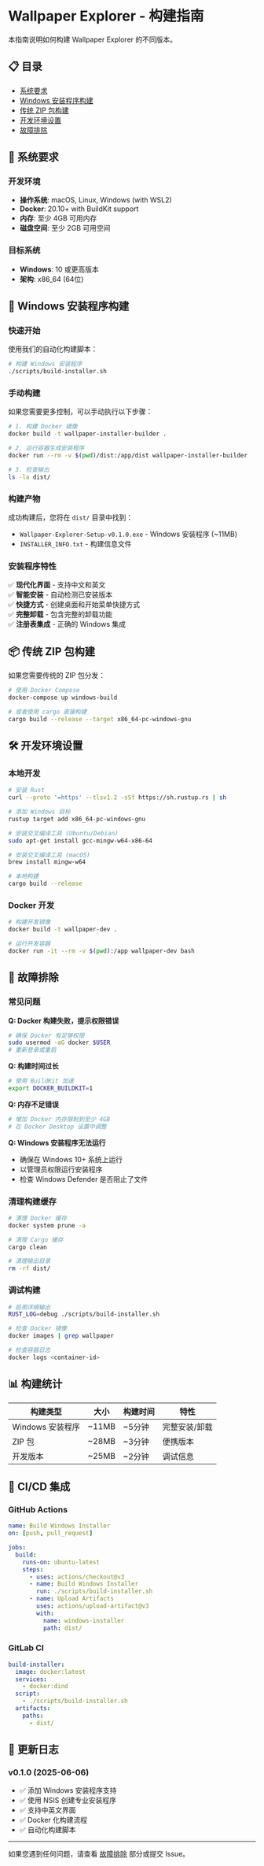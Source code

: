 # Wallpaper Explorer - 构建指南

本指南说明如何构建 Wallpaper Explorer 的不同版本。

## 📋 目录

- [系统要求](#系统要求)
- [Windows 安装程序构建](#windows-安装程序构建)
- [传统 ZIP 包构建](#传统-zip-包构建)
- [开发环境设置](#开发环境设置)
- [故障排除](#故障排除)

## 🎯 系统要求

### 开发环境
- **操作系统**: macOS, Linux, Windows (with WSL2)
- **Docker**: 20.10+ with BuildKit support
- **内存**: 至少 4GB 可用内存
- **磁盘空间**: 至少 2GB 可用空间

### 目标系统
- **Windows**: 10 或更高版本
- **架构**: x86_64 (64位)

## 🚀 Windows 安装程序构建

### 快速开始

使用我们的自动化构建脚本：

```bash
# 构建 Windows 安装程序
./scripts/build-installer.sh
```

### 手动构建

如果您需要更多控制，可以手动执行以下步骤：

```bash
# 1. 构建 Docker 镜像
docker build -t wallpaper-installer-builder .

# 2. 运行容器生成安装程序
docker run --rm -v $(pwd)/dist:/app/dist wallpaper-installer-builder

# 3. 检查输出
ls -la dist/
```

### 构建产物

成功构建后，您将在 `dist/` 目录中找到：

- `Wallpaper-Explorer-Setup-v0.1.0.exe` - Windows 安装程序 (~11MB)
- `INSTALLER_INFO.txt` - 构建信息文件

### 安装程序特性

✅ **现代化界面** - 支持中文和英文  
✅ **智能安装** - 自动检测已安装版本  
✅ **快捷方式** - 创建桌面和开始菜单快捷方式  
✅ **完整卸载** - 包含完整的卸载功能  
✅ **注册表集成** - 正确的 Windows 集成  

## 📦 传统 ZIP 包构建

如果您需要传统的 ZIP 包分发：

```bash
# 使用 Docker Compose
docker-compose up windows-build

# 或者使用 cargo 直接构建
cargo build --release --target x86_64-pc-windows-gnu
```

## 🛠 开发环境设置

### 本地开发

```bash
# 安装 Rust
curl --proto '=https' --tlsv1.2 -sSf https://sh.rustup.rs | sh

# 添加 Windows 目标
rustup target add x86_64-pc-windows-gnu

# 安装交叉编译工具 (Ubuntu/Debian)
sudo apt-get install gcc-mingw-w64-x86-64

# 安装交叉编译工具 (macOS)
brew install mingw-w64

# 本地构建
cargo build --release
```

### Docker 开发

```bash
# 构建开发镜像
docker build -t wallpaper-dev .

# 运行开发容器
docker run -it --rm -v $(pwd):/app wallpaper-dev bash
```

## 🔧 故障排除

### 常见问题

**Q: Docker 构建失败，提示权限错误**
```bash
# 确保 Docker 有足够权限
sudo usermod -aG docker $USER
# 重新登录或重启
```

**Q: 构建时间过长**
```bash
# 使用 BuildKit 加速
export DOCKER_BUILDKIT=1
```

**Q: 内存不足错误**
```bash
# 增加 Docker 内存限制到至少 4GB
# 在 Docker Desktop 设置中调整
```

**Q: Windows 安装程序无法运行**
- 确保在 Windows 10+ 系统上运行
- 以管理员权限运行安装程序
- 检查 Windows Defender 是否阻止了文件

### 清理构建缓存

```bash
# 清理 Docker 缓存
docker system prune -a

# 清理 Cargo 缓存
cargo clean

# 清理输出目录
rm -rf dist/
```

### 调试构建

```bash
# 启用详细输出
RUST_LOG=debug ./scripts/build-installer.sh

# 检查 Docker 镜像
docker images | grep wallpaper

# 检查容器日志
docker logs <container-id>
```

## 📊 构建统计

| 构建类型 | 大小 | 构建时间 | 特性 |
|---------|------|----------|------|
| Windows 安装程序 | ~11MB | ~5分钟 | 完整安装/卸载 |
| ZIP 包 | ~28MB | ~3分钟 | 便携版本 |
| 开发版本 | ~25MB | ~2分钟 | 调试信息 |

## 🚀 CI/CD 集成

### GitHub Actions

```yaml
name: Build Windows Installer
on: [push, pull_request]

jobs:
  build:
    runs-on: ubuntu-latest
    steps:
      - uses: actions/checkout@v3
      - name: Build Windows Installer
        run: ./scripts/build-installer.sh
      - name: Upload Artifacts
        uses: actions/upload-artifact@v3
        with:
          name: windows-installer
          path: dist/
```

### GitLab CI

```yaml
build-installer:
  image: docker:latest
  services:
    - docker:dind
  script:
    - ./scripts/build-installer.sh
  artifacts:
    paths:
      - dist/
```

## 📝 更新日志

### v0.1.0 (2025-06-06)
- ✅ 添加 Windows 安装程序支持
- ✅ 使用 NSIS 创建专业安装程序
- ✅ 支持中英文界面
- ✅ Docker 化构建流程
- ✅ 自动化构建脚本

---

如果您遇到任何问题，请查看 [故障排除](#故障排除) 部分或提交 Issue。 